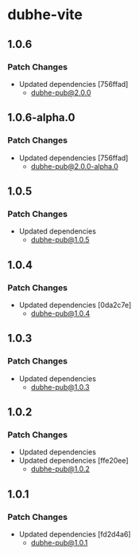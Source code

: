 # dubhe-vite

## 1.0.6

### Patch Changes

- Updated dependencies [756ffad]
  - dubhe-pub@2.0.0

## 1.0.6-alpha.0

### Patch Changes

- Updated dependencies [756ffad]
  - dubhe-pub@2.0.0-alpha.0

## 1.0.5

### Patch Changes

- Updated dependencies
  - dubhe-pub@1.0.5

## 1.0.4

### Patch Changes

- Updated dependencies [0da2c7e]
  - dubhe-pub@1.0.4

## 1.0.3

### Patch Changes

- Updated dependencies
  - dubhe-pub@1.0.3

## 1.0.2

### Patch Changes

- Updated dependencies
- Updated dependencies [ffe20ee]
  - dubhe-pub@1.0.2

## 1.0.1

### Patch Changes

- Updated dependencies [fd2d4a6]
  - dubhe-pub@1.0.1
